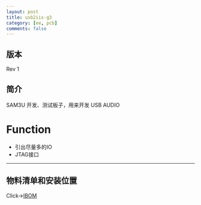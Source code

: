 ```yaml
---
layout: post
title: usb2iis-g3
category: [ee, pcb]
comments: false
---
```


## 版本

Rev 1

## 简介
SAM3U 开发、测试板子，用来开发 USB AUDIO

# Function
- 引出尽量多的IO
- JTAG接口

---

## 物料清单和安装位置
Click->[IBOM](/static/KiCAD-20191022-usb2iis-g3/bom/ibom.html)

